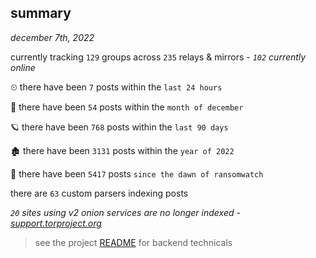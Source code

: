 
## summary
_december 7th, 2022_

currently tracking `129` groups across `235` relays & mirrors - _`102` currently online_

⏲ there have been `7` posts within the `last 24 hours`

🦈 there have been `54` posts within the `month of december`

🪐 there have been `768` posts within the `last 90 days`

🏚 there have been `3131` posts within the `year of 2022`

🦕 there have been `5417` posts `since the dawn of ransomwatch`

there are `63` custom parsers indexing posts

_`20` sites using v2 onion services are no longer indexed - [support.torproject.org](https://support.torproject.org/onionservices/v2-deprecation/)_

> see the project [README](https://github.com/joshhighet/ransomwatch#ransomwatch--) for backend technicals
